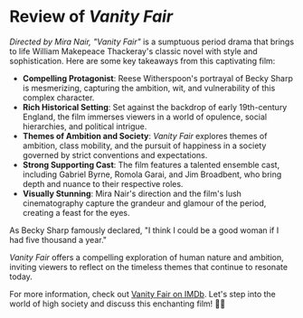 # Review of *Vanity Fair*

*Directed by Mira Nair, "Vanity Fair"* is a sumptuous period drama that brings to life William Makepeace Thackeray's classic novel with style and sophistication. Here are some key takeaways from this captivating film:

- **Compelling Protagonist**: Reese Witherspoon's portrayal of Becky Sharp is mesmerizing, capturing the ambition, wit, and vulnerability of this complex character.
- **Rich Historical Setting**: Set against the backdrop of early 19th-century England, the film immerses viewers in a world of opulence, social hierarchies, and political intrigue.
- **Themes of Ambition and Society**: *Vanity Fair* explores themes of ambition, class mobility, and the pursuit of happiness in a society governed by strict conventions and expectations.
- **Strong Supporting Cast**: The film features a talented ensemble cast, including Gabriel Byrne, Romola Garai, and Jim Broadbent, who bring depth and nuance to their respective roles.
- **Visually Stunning**: Mira Nair's direction and the film's lush cinematography capture the grandeur and glamour of the period, creating a feast for the eyes.

As Becky Sharp famously declared, "I think I could be a good woman if I had five thousand a year."

*Vanity Fair* offers a compelling exploration of human nature and ambition, inviting viewers to reflect on the timeless themes that continue to resonate today.

For more information, check out [Vanity Fair on IMDb](https://www.imdb.com/title/tt0241025/). Let's step into the world of high society and discuss this enchanting film! 🎩🎀
